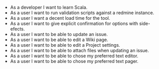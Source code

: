 * As a developer I want to learn Scala.
* As a user I want to run validation scripts against a redmine instance.
* As a user I want a decent load time for the tool.
* As a user I want to give explicit confirmation for options with side-efects.
* As a user I want to be able to update an issue.
* As a user I want to be able to edit a Wiki page.
* As a user I want to be able to edit a Project settings.
* As a user I want to be able to attach files when updating an issue.
* As a user I want to be able to chose my preferred text editor.
* As a user I want to be able to chose my preferred text pager.
